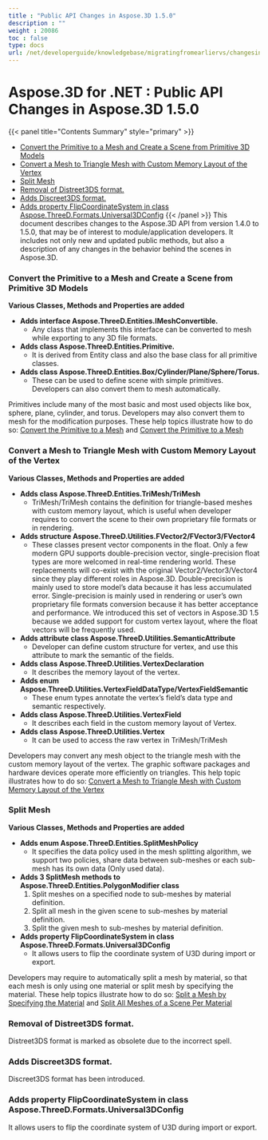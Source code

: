```yaml
---
title : "Public API Changes in Aspose.3D 1.5.0" 
description : "" 
weight : 20086 
toc : false
type: docs
url: /net/developerguide/knowledgebase/migratingfromearliervs/changesin1xx/public+api+changes+in+aspose.3d+1.5.0/
---
```


# Aspose.3D for .NET : Public API Changes in Aspose.3D 1.5.0


{{< panel title="Contents Summary" style="primary" >}}
*   [Convert the Primitive to a Mesh and Create a Scene from Primitive 3D Models](#convert-the-primitive-to-a-mesh-and-create-a-scene-from-primitive-3d-models)
*   [Convert a Mesh to Triangle Mesh with Custom Memory Layout of the Vertex](#convert-a-mesh-to-triangle-mesh-with-custom-memory-layout-of-the-vertex)
*   [Split Mesh](#split-mesh)
*   [Removal of Distreet3DS format.](#removal-of-distreet3ds-format.)
*   [Adds Discreet3DS format.](#adds-discreet3ds-format.)
*   [Adds property FlipCoordinateSystem in class Aspose.ThreeD.Formats.Universal3DConfig](#adds-property-flipcoordinatesystem-in-class-aspose.threed.formats.universal3dconfig)
{{< /panel >}}
This document describes changes to the Aspose.3D API from version 1.4.0 to 1.5.0, that may be of interest to module/application developers. It includes not only new and updated public methods, but also a description of any changes in the behavior behind the scenes in Aspose.3D.

### Convert the Primitive to a Mesh and Create a Scene from Primitive 3D Models

**Various Classes, Methods and Properties are added**

*   **Adds interface Aspose.ThreeD.Entities.IMeshConvertible.**
    *   Any class that implements this interface can be converted to mesh while exporting to any 3D file formats.
*   **Adds class Aspose.ThreeD.Entities.Primitive.**
    *   It is derived from Entity class and also the base class for all primitive classes.
*   **Adds class Aspose.ThreeD.Entities.Box/Cylinder/Plane/Sphere/Torus.**
    *   These can be used to define scene with simple primitives. Developers can also convert them to mesh automatically.

Primitives include many of the most basic and most used objects like box, sphere, plane, cylinder, and torus. Developers may also convert them to mesh for the modification purposes. These help topics illustrate how to do so: [Convert the Primitive to a Mesh](http://www.aspose.com/docs/display/3dnet/Create+a+Scene+from+Primitive+3D+Models) and [Convert the Primitive to a Mesh](http://www.aspose.com/docs/display/3dnet/Convert+a+Mesh+to+Triangle+Mesh+and+Primitive+to+a+Mesh#ConvertaMeshtoTriangleMeshandPrimitivetoaMesh-ConvertthePrimitivetoaMesh)

### Convert a Mesh to Triangle Mesh with Custom Memory Layout of the Vertex

**Various Classes, Methods and Properties are added**

*   **Adds class Aspose.ThreeD.Entities.TriMesh/TriMesh<T>**
    *   TriMesh/TriMesh<T> contains the definition for triangle-based meshes with custom memory layout, which is useful when developer requires to convert the scene to their own proprietary file formats or in rendering.
*   **Adds structure Aspose.ThreeD.Utilities.FVector2/FVector3/FVector4**
    *   These classes present vector components in the float. Only a few modern GPU supports double-precision vector, single-precision float types are more welcomed in real-time rendering world. These replacements will co-exist with the original Vector2/Vector3/Vector4 since they play different roles in Aspose.3D. Double-precision is mainly used to store model’s data because it has less accumulated error. Single-precision is mainly used in rendering or user’s own proprietary file formats conversion because it has better acceptance and performance. We introduced this set of vectors in Aspose.3D 1.5 because we added support for custom vertex layout, where the float vectors will be frequently used.
*   **Adds attribute class Aspose.ThreeD.Utilities.SemanticAttribute**
    *   Developer can define custom structure for vertex, and use this attribute to mark the semantic of the fields.
*   **Adds class Aspose.ThreeD.Utilities.VertexDeclaration**
    *   It describes the memory layout of the vertex.
*   **Adds enum Aspose.ThreeD.Utilities.VertexFieldDataType/VertexFieldSemantic**
    *   These enum types annotate the vertex’s field’s data type and semantic respectively.
*   **Adds class Aspose.ThreeD.Utilities.VertexField**
    *   It describes each field in the custom memory layout of Vertex.
*   **Adds class Aspose.ThreeD.Utilities.Vertex**
    *   It can be used to access the raw vertex in TriMesh/TriMesh<T>

Developers may convert any mesh object to the triangle mesh with the custom memory layout of the vertex. The graphic software packages and hardware devices operate more efficiently on triangles. This help topic illustrates how to do so: [Convert a Mesh to Triangle Mesh with Custom Memory Layout of the Vertex](http://www.aspose.com/docs/display/3dnet/Convert+a+Mesh+to+Triangle+Mesh+and+Primitive+to+a+Mesh#ConvertaMeshtoTriangleMeshandPrimitivetoaMesh-struct)

### Split Mesh

**Various Classes, Methods and Properties are added**

*   **Adds enum Aspose.ThreeD.Entities.SplitMeshPolicy**
    *   It specifies the data policy used in the mesh splitting algorithm, we support two policies, share data between sub-meshes or each sub-mesh has its own data (Only used data).
*   **Adds 3 SplitMesh methods to Aspose.ThreeD.Entities.PolygonModifier class**
    1.  Split meshes on a specified node to sub-meshes by material definition.
    2.  Split all mesh in the given scene to sub-meshes by material definition.
    3.  Split the given mesh to sub-meshes by material definition.
*   **Adds property FlipCoordinateSystem in class Aspose.ThreeD.Formats.Universal3DConfig**
    *   It allows users to flip the coordinate system of U3D during import or export.

Developers may require to automatically split a mesh by material, so that each mesh is only using one material or split mesh by specifying the material. These help topics illustrate how to do so: [Split a Mesh by Specifying the Material](http://www.aspose.com/docs/display/3dnet/Split+Mesh#SplitMesh-SplitaMeshbySpecifyingtheMaterial) and [Split All Meshes of a Scene Per Material](http://www.aspose.com/docs/display/3dnet/Split+Mesh#SplitMesh-SplitAllMeshesofaScenePerMaterial)

### Removal of Distreet3DS format.

Distreet3DS format is marked as obsolete due to the incorrect spell.

### Adds Discreet3DS format.

Discreet3DS format has been introduced.

### Adds property FlipCoordinateSystem in class Aspose.ThreeD.Formats.Universal3DConfig

It allows users to flip the coordinate system of U3D during import or export.

